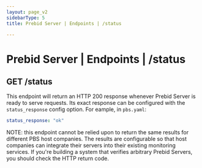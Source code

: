 ```yaml
---
layout: page_v2
sidebarType: 5
title: Prebid Server | Endpoints | /status

---
```


# Prebid Server | Endpoints | /status

## GET /status

This endpoint will return an HTTP 200 response whenever Prebid Server is ready to serve requests.
Its exact response can be configured with the `status_response`
config option. For eample, in `pbs.yaml`:

```yaml
status_response: "ok"
```

NOTE: this endpoint cannot be relied upon to return the same results for different PBS host companies. The results are configurable so that host companies can integrate their servers into their existing monitoring services.
If you're building a system that verifies arbitrary Prebid Servers, you should check the HTTP return code.
